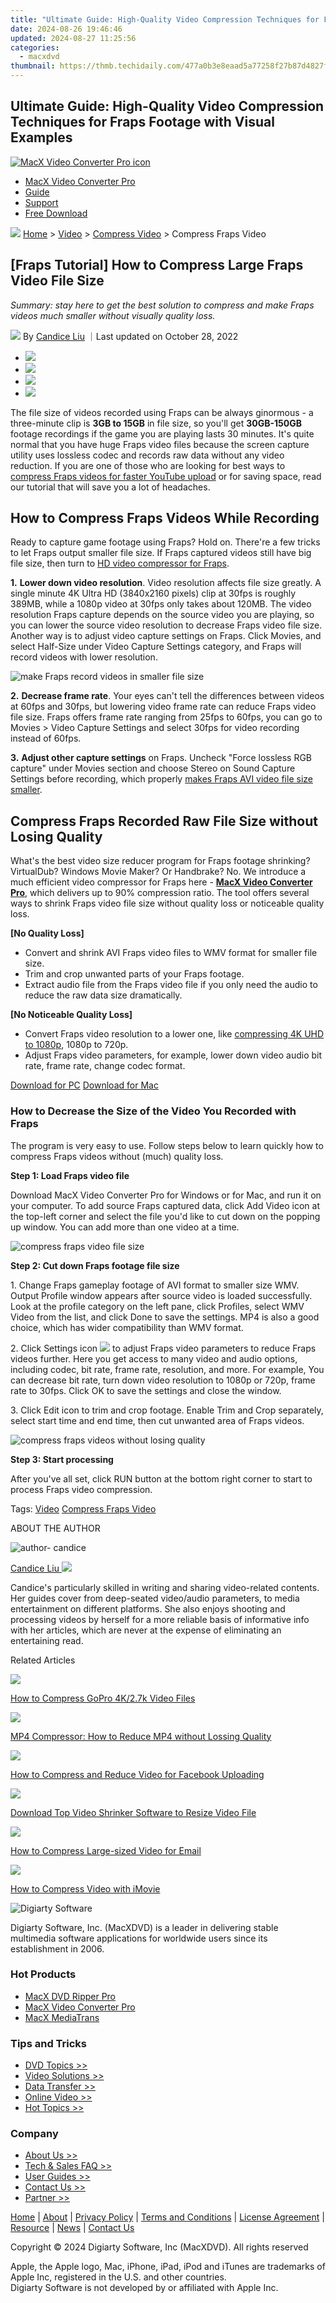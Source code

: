 ```yaml
---
title: "Ultimate Guide: High-Quality Video Compression Techniques for Fraps Footage with Visual Examples"
date: 2024-08-26 19:46:46
updated: 2024-08-27 11:25:56
categories:
  - macxdvd
thumbnail: https://thmb.techidaily.com/477a0b3e8eaad5a77258f27b87d4827ff92a53251f6cf584b61b0ab39b309f07.jpg
---
```


## Ultimate Guide: High-Quality Video Compression Techniques for Fraps Footage with Visual Examples

[![MacX Video Converter Pro icon](https://www.macxdvd.com/mac-video-converter-pro/../image-style/new-seo/icon11.png)](https://tools.techidaily.com/macxdvd/products/)

* [MacX Video Converter Pro](https://tools.techidaily.com/macxdvd/products/)
* [Guide](https://tools.techidaily.com/macxdvd/products/)
* [Support](https://tools.techidaily.com/macxdvd/products/)
* [Free Download](https://tools.techidaily.com/macxdvd/products/)



![](https://www.macxdvd.com/mac-video-converter-pro/../image-style/new-seo/icon7.png) [Home](https://tools.techidaily.com/macxdvd/products/) \> [Video](https://tools.techidaily.com/macxdvd/products/) \> [Compress Video](https://tools.techidaily.com/macxdvd/products/) \> Compress Fraps Video

## \[Fraps Tutorial\] How to Compress Large Fraps Video File Size



_Summary: stay here to get the best solution to compress and make Fraps videos much smaller without visually quality loss._

![](https://www.macxdvd.com/mac-video-converter-pro/../image-style/new-seo/icon6.png) By [Candice Liu](https://tools.techidaily.com/macxdvd/products/) ｜Last updated on October 28, 2022

* [![](https://www.macxdvd.com/mac-video-converter-pro/../image-style/new-seo/share-fa.jpg)](https://www.facebook.com/sharer/sharer.php?u=https://www.macxdvd.com/mac-video-converter-pro/compress-fraps-videos-without-losing-quality.htm)
* [![](https://www.macxdvd.com/mac-video-converter-pro/../image-style/new-seo/share-tw.jpg)](https://twitter.com/intent/tweet?url=https://www.macxdvd.com/mac-video-converter-pro/compress-fraps-videos-without-losing-quality.htm&text=)
* [![](https://www.macxdvd.com/mac-video-converter-pro/../image-style/new-seo/share-email.jpg)](https://www.macxdvd.com/mac-video-converter-pro/mailto:info@example.com?&subject=&body=https://www.macxdvd.com/mac-video-converter-pro/compress-fraps-videos-without-losing-quality.htm)
* [![](https://www.macxdvd.com/mac-video-converter-pro/../image-style/new-seo/share-in.jpg)](https://www.linkedin.com/shareArticle?mini=true&url=https://www.macxdvd.com/mac-video-converter-pro/compress-fraps-videos-without-losing-quality.htm&title=&summary=&source=)

The file size of videos recorded using Fraps can be always ginormous - a three-minute clip is **3GB to 15GB** in file size, so you'll get **30GB-150GB** footage recordings if the game you are playing lasts 30 minutes. It's quite normal that you have huge Fraps video files because the screen capture utility uses lossless codec and records raw data without any video reduction. If you are one of those who are looking for best ways to [compress Fraps videos for faster YouTube upload](https://tools.techidaily.com/macxdvd/products/) or for saving space, read our tutorial that will save you a lot of headaches. 

## How to Compress Fraps Videos While Recording

Ready to capture game footage using Fraps? Hold on. There're a few tricks to let Fraps output smaller file size. If Fraps captured videos still have big file size, then turn to [HD video compressor for Fraps](https://tools.techidaily.com/macxdvd/products/).

**1.** **Lower down video resolution**. Video resolution affects file size greatly. A single minute 4K Ultra HD (3840x2160 pixels) clip at 30fps is roughly 389MB, while a 1080p video at 30fps only takes about 120MB. The video resolution Fraps capture depends on the source video you are playing, so you can lower the source video resolution to decrease Fraps video file size. Another way is to adjust video capture settings on Fraps. Click Movies, and select Half-Size under Video Capture Settings category, and Fraps will record videos with lower resolution. 

![make Fraps record videos in smaller file size](https://www.macxdvd.com/mac-video-converter-pro/article-image/compress-fraps-video.jpg) 

**2.** **Decrease frame rate**. Your eyes can't tell the differences between videos at 60fps and 30fps, but lowering video frame rate can reduce Fraps video file size. Fraps offers frame rate ranging from 25fps to 60fps, you can go to Movies > Video Capture Settings and select 30fps for video recording instead of 60fps. 

**3.** **Adjust other capture settings** on Fraps. Uncheck "Force lossless RGB capture" under Movies section and choose Stereo on Sound Capture Settings before recording, which properly [makes Fraps AVI video file size smaller](https://tools.techidaily.com/macxdvd/products/). 

## Compress Fraps Recorded Raw File Size without Losing Quality 

What's the best video size reducer program for Fraps footage shrinking? VirtualDub? Windows Movie Maker? Or Handbrake? No. We introduce a much efficient video compressor for Fraps here - [**MacX Video Converter Pro**](https://tools.techidaily.com/macxdvd/products/), which delivers up to 90% compression ratio. The tool offers several ways to shrink Fraps video file size without quality loss or noticeable quality loss. 

**\[No Quality Loss\]** 

* Convert and shrink AVI Fraps video files to WMV format for smaller file size.
* Trim and crop unwanted parts of your Fraps footage.
* Extract audio file from the Fraps video file if you only need the audio to reduce the raw data size dramatically.

**\[No Noticeable Quality Loss\]**

* Convert Fraps video resolution to a lower one, like [compressing 4K UHD to 1080p](https://tools.techidaily.com/macxdvd/products/), 1080p to 720p.
* Adjust Fraps video parameters, for example, lower down video audio bit rate, frame rate, change codec format.

[Download for PC](https://tools.techidaily.com/macxdvd/products/) [Download for Mac](https://tools.techidaily.com/macxdvd/products/) 

### How to Decrease the Size of the Video You Recorded with Fraps

The program is very easy to use. Follow steps below to learn quickly how to compress Fraps videos without (much) quality loss. 

**Step 1: Load Fraps video file**

Download MacX Video Converter Pro for Windows or for Mac, and run it on your computer. To add source Fraps captured data, click Add Video icon at the top-left corner and select the file you'd like to cut down on the popping up window. You can add more than one video at a time. 

![compress fraps video file size](https://www.macxdvd.com/mac-video-converter-pro/step-image/4k-video-compressor-3.jpg) 

**Step 2: Cut down Fraps footage file size**

1\. Change Fraps gameplay footage of AVI format to smaller size WMV. Output Profile window appears after source video is loaded successfully. Look at the profile category on the left pane, click Profiles, select WMV Video from the list, and click Done to save the settings. MP4 is also a good choice, which has wider compatibility than WMV format.

2\. Click Settings icon ![](https://www.macxdvd.com/mac-video-converter-pro/article-image/vcp-gear-icon.png) to adjust Fraps video parameters to reduce Fraps videos further. Here you get access to many video and audio options, including codec, bit rate, frame rate, resolution, and more. For example, You can decrease bit rate, turn down video resolution to 1080p or 720p, frame rate to 30fps. Click OK to save the settings and close the window.

3\. Click Edit icon to trim and crop footage. Enable Trim and Crop separately, select start time and end time, then cut unwanted area of Fraps videos. 

![compress fraps videos without losing quality](https://www.macxdvd.com/mac-video-converter-pro/step-image/compress-video-for-insta-2.jpg) 

**Step 3: Start processing**

After you've all set, click RUN button at the bottom right corner to start to process Fraps video compression. 

Tags: [Video](https://tools.techidaily.com/macxdvd/products/) [Compress Fraps Video](https://tools.techidaily.com/macxdvd/products/) 

ABOUT THE AUTHOR

![author- candice](https://www.macxdvd.com/mac-video-converter-pro/../image-style/new-seo/candice.png) 

[Candice Liu ![](https://www.macxdvd.com/mac-video-converter-pro/../image-style/new-seo/share-in1.jpg)](https://www.linkedin.com/in/candice-liu-444483a3/) 

Candice's particularly skilled in writing and sharing video-related contents. Her guides cover from deep-seated video/audio parameters, to media entertainment on different platforms. She also enjoys shooting and processing videos by herself for a more reliable basis of informative info with her articles, which are never at the expense of eliminating an entertaining read.



Related Articles

![](https://www.macxdvd.com/mac-video-converter-pro/../image-style/new-seo/pic7.jpg)

[How to Compress GoPro 4K/2.7k Video Files](https://tools.techidaily.com/macxdvd/products/) 

![](https://www.macxdvd.com/mac-video-converter-pro/../image-style/new-seo/pic6.jpg)

[MP4 Compressor: How to Reduce MP4 without Lossing Quality](https://tools.techidaily.com/macxdvd/products/) 

![](https://www.macxdvd.com/mac-video-converter-pro/../image-style/new-seo/pic5.jpg)

[How to Compress and Reduce Video for Facebook Uploading](https://tools.techidaily.com/macxdvd/products/) 

![](https://www.macxdvd.com/mac-video-converter-pro/../image-style/new-seo/pic4.jpg)

[Download Top Video Shrinker Software to Resize Video File](https://tools.techidaily.com/macxdvd/products/) 

![](https://www.macxdvd.com/mac-video-converter-pro/../image-style/new-seo/pic3.jpg)

[How to Compress Large-sized Video for Email](https://tools.techidaily.com/macxdvd/products/) 

![](https://www.macxdvd.com/mac-video-converter-pro/../image-style/new-seo/pic2.jpg)

[How to Compress Video with iMovie](https://tools.techidaily.com/macxdvd/products/) 



![Digiarty Software](https://www.macxdvd.com/mac-video-converter-pro/../icon/logo.png) 

Digiarty Software, Inc. (MacXDVD) is a leader in delivering stable multimedia software applications for worldwide users since its establishment in 2006.

### Hot Products

* [MacX DVD Ripper Pro](https://tools.techidaily.com/macxdvd/products/)
* [MacX Video Converter Pro](https://tools.techidaily.com/macxdvd/products/)
* [MacX MediaTrans](https://tools.techidaily.com/macxdvd/products/)

### Tips and Tricks

* [DVD Topics >>](https://tools.techidaily.com/macxdvd/products/)
* [Video Solutions >>](https://tools.techidaily.com/macxdvd/products/)
* [Data Transfer >>](https://tools.techidaily.com/macxdvd/products/)
* [Online Video >>](https://tools.techidaily.com/macxdvd/products/)
* [Hot Topics >>](https://tools.techidaily.com/macxdvd/products/)

### Company

* [About Us >>](https://tools.techidaily.com/macxdvd/products/)
* [Tech & Sales FAQ >>](https://tools.techidaily.com/macxdvd/products/)
* [User Guides >>](https://tools.techidaily.com/macxdvd/products/)
* [Contact Us >>](https://tools.techidaily.com/macxdvd/products/)
* [Partner >>](https://tools.techidaily.com/macxdvd/products/)



[Home](https://tools.techidaily.com/macxdvd/products/) | [About](https://tools.techidaily.com/macxdvd/products/) | [Privacy Policy](https://tools.techidaily.com/macxdvd/products/) | [Terms and Conditions](https://tools.techidaily.com/macxdvd/products/) | [License Agreement](https://tools.techidaily.com/macxdvd/products/) | [Resource](https://tools.techidaily.com/macxdvd/products/) | [News](https://tools.techidaily.com/macxdvd/products/) | [Contact Us](https://tools.techidaily.com/macxdvd/products/)

Copyright © 2024 Digiarty Software, Inc (MacXDVD). All rights reserved

Apple, the Apple logo, Mac, iPhone, iPad, iPod and iTunes are trademarks of Apple Inc, registered in the U.S. and other countries.  
Digiarty Software is not developed by or affiliated with Apple Inc.

<ins class="adsbygoogle"
     style="display:block"
     data-ad-format="autorelaxed"
     data-ad-client="ca-pub-7571918770474297"
     data-ad-slot="1223367746"></ins>



<ins class="adsbygoogle"
     style="display:block"
     data-ad-client="ca-pub-7571918770474297"
     data-ad-slot="8358498916"
     data-ad-format="auto"
     data-full-width-responsive="true"></ins>
